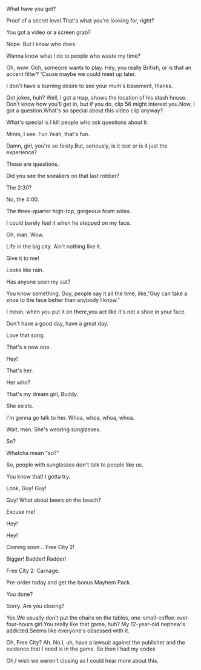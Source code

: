 
What have you got?

Proof of a secret level.That's what you're looking for, right?

You got a video or a screen grab?

Nope. But I know who does.

Wanna know what I do to people who waste my time?

Oh, wow. Ooh, someone wants to play. Hey, you really British, or is that an accent filter? 'Cause maybe we could meet up later.

I don't have a burning desire to see your mum's basement, thanks.

Got jokes, huh? Well, I got a map, shows the location of his stash house. Don't know how you'll get in, but if you do, clip 56 might interest you.Now, I got a question.What's so special about this video clip anyway?

What's special is I kill people who ask questions about it.

Mmm, I see. Fun.Yeah, that's fun.

Damn, girl, you're so feisty.But, seriously, is it loot or is it just the experience?

Those are questions.

Did you see the sneakers on that last robber?

The 2:30?

No, the 4:00.

The three-quarter high-top, gorgeous foam soles.

I could barely feel it when he stepped on my face.

Oh, man.
Wow.

Life in the big city.
Ain't nothing like it.

Give it to me!

Looks like rain.

Has anyone seen my cat?

You know something, Guy, people say it all the time, like,"Guy can take a shoe to the face better than anybody I know."

I mean, when you put it on there,you act like it's not a shoe in your face.

Don't have a good day, have a great day.

Love that song.

That's a new one.

Hey!

That's her.

Her who?

That's my dream girl, Buddy.

She exists.

I'm gonna go talk to her.
Whoa, whoa, whoa, whoa.

Wait, man. She's wearing sunglasses.

So?

Whatcha mean "so?"

So, people with sunglasses don't talk to people like us.

You know that!
I gotta try.

Look, Guy! Guy!

Guy! What about beers on the beach?

Excuse me!

Hey!

Hey!

Coming soon... Free City 2!

Bigger! Badder! Radder!

Free City 2: Carnage.

Pre-order today and get the bonus Mayhem Pack.

You done?

Sorry. Are you closing?

Yes.We usually don't put the chairs on the tables, one-small-coffee-over-four-hours girl.You really like that game, huh? My 12-year-old nephew's addicted.Seems like everyone's obsessed with it.

Oh, Free City? Ah. No.I, uh, have a lawsuit against the publisher and the evidence that I need is in the game. So then I had my codes 

Oh,I wish we weren't closing so I could hear more about this.

